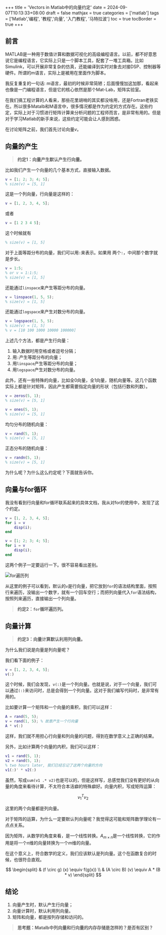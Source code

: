 +++
title = 'Vectors in Matlab中的向量约定'
date = 2024-09-07T10:13:33+08:00
draft = false
mathjax = true
categories = ['matlab']
tags = ['Matlab','编程', '教程','向量', '入门教程', '马特拉波']
toc = true
tocBorder = true
+++


## 前言
MATLAB是一种用于数值计算和数据可视化的高级编程语言。以前，都不好意思说它是编程语言，它实际上只是一个脚本工具，配套了一堆工具箱。比如Simulink，可以开展非常复杂的仿真，还能编译到实时对象去对接DSP、控制器等硬件。所谓的m语言，实际上是被用在里面作为脚本。

我反复重复的一句话: m语言，最初的时候非常简陋；后面慢慢加这加那，看起来也像是一门编程语言，但是它的核心依然是那个Mat-Lab，矩阵实验室。

在我们搞工程计算的人看来，那些花里胡哨的其实都没啥用，还是Fortran老铁实在。所以很多Matalb和M语言中，很多情况都是作为约定的方式存在。这些约定，实际上对于习惯进行矩阵计算来分析问题的工程师而言，是非常有用的。但是对于学习Matlab的新手来说，这些约定可能会让人感到困惑。

在讨论矩阵之前，我们首先讨论向量$v$。

## 向量的产生

> **约定1：向量产生默认产生行向量。**


比如我们产生一个向量的几个基本方式，直接输入数据。

```matlab
v = [1; 2; 3; 4; 5];
% size(v) = [5, 1]
```

这是一个列向量，行向量是这样的：

```matlab 
v = [1, 2, 3, 4, 5];
```

或者

```matlab
v = [1 2 3 4 5];
```

这个时候就有

```matlab
% size(v) = [1, 5]
```

对于上面等距分布的向量，我们可以用`:`来表示。如果用 两个`:`，中间那个数字就是步长。

```matlab
v = 1:5;
% or v = 1:1:5;
% size(v) = [1, 5]
```

还能通过`linspace`来产生等距分布的向量。

```matlab
v = linspace(1, 5, 5);
% size(v) = [1, 5]
```

还能通过`logspace`来产生对数分布的向量。

```matlab
v = logspace(1, 5, 5);
% size(v) = [1, 5]
% v = [10 100 1000 10000 100000]
```

上述几个方法，都是产生行向量：

1. 输入数据时用空格或者逗号分隔；
2. 用`:`产生等距分布的向量；
3. 用`linspace`产生等距分布的向量；
4. 用`logspace`产生对数分布的向量。


此外，还有一些特殊的向量，比如全0向量，全1向量，随机向量等。这几个函数实际上都是针对矩阵，因此产生都需要指定向量的形状（包括行数和列数）。

```matlab
v = zeros(5, 1);
% size(v) = [5, 1]
```

```matlab
v = ones(5, 1);
% size(v) = [5, 1]
```

均匀分布的随机向量：

```matlab
v = rand(5, 1);
% size(v) = [5, 1]
```

正态分布的随机向量：

```matlab
v = randn(5, 1);
% size(v) = [5, 1]
```

为什么呢？为什么这么约定呢？下面就告诉你。

## 向量与for循环

我没有看到行向量和for循环联系起来的具体文档，我从对for的使用中，发现了这个约定。

```matlab
v = [1, 2, 3, 4, 5];
for i = v
    disp(i);
end
```

```matlab
v = [1; 2; 3; 4; 5];
for i = v
    disp(i);
end
```

这两个例子一定要运行一下。很不容易看出差别。

![for遍历列](/matlab-img/for-vec.png)


从这里的例子可以看到，默认的`v`是行向量，把它放到`for`的语法结构里面，按照行来遍历，没输出一个数字，就有一个回车空行；而把列向量代入`for`语法结构，按照列来遍历，直接输出一个列向量。

> **约定2：`for`循环遍历列。**


## 向量计算

> **约定3：向量计算默认利用列向量。**


为什么我们说是向量是列向量呢？

我们看下面的例子：

```matlab
v = [1, 2, 3, 4, 5];
v(:)
```

这个时候，我们会发现，`v(:)`是一个列向量。也就是说，对于一个向量，我们可以通过`(:)`来访问时，总是会得到一个列向量。这对于我们编写代码时，是非常有用的。

比如要计算一个矩阵和一个向量的乘积，我们可以这样：

```matlab
A = rand(5, 5);
v = rand(1, 5); % 故意产生一个行向量
A * v(:)
```

这样，我们就不用担心行向量和列向量的问题，得到在数学意义上正确的结果。

另外，比如计算两个向量的内积，我们可以这样：

```matlab
v1 = rand(5, 1);
v2 = rand(5, 1);
% two hours later, 我们已经忘记了这两个向量的方向
v1(:)' * v2(:)
```

虽然，写成`sum(v1 .* v2)`也是可以的，但是这样写，总感觉我们没有更好的从向量的角度来看待计算，不太符合本洁癖的特殊癖好。向量内积，写成矩阵运算：

$$
v_1^T v_2
$$

这里的两个向量都是列向量。

对于矩阵的运算，为什么一定要默认列向量呢？我觉得这可能和矩阵数学理论有一点点关系。

因为矩阵，从数学的角度来看，是一个线性转换。$A_{m \times n}$是一个线性转换，它的作用是将一个$n$维的向量转换为一个$m$维的向量。

在这个意义上，符合数学的定义，我们应该默认是列向量。这个在函数复合的时候，也很符合直观。

$$ \begin{split}
& (f \circ g) (x) \equiv  f(g(x)) \\
& (A \circ B) (v) \equiv  A * (B * v) 
\end{split}
$$





## 结论

1. 向量产生时，默认产生行向量；
2. 向量计算时，默认利用列向量。
3. 矩阵和向量，都是按列存储和访问的。

> **思考题：Matalb中列向量和行向量的内存存储是怎样的？是否有区别？**
